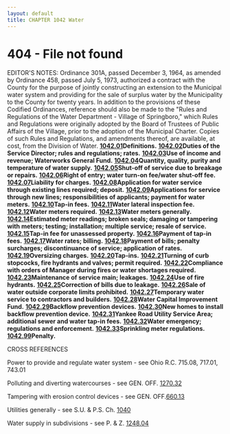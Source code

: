 ```yaml
---
layout: default 
title: CHAPTER 1042 Water 
---
```


<H1>404 - File not found</H1>

EDITOR'S NOTES: Ordinance 301A, passed December 3, 1964, as amended by
Ordinance 458, passed July 5, 1973, authorized a contract with the
County for the purpose of jointly constructing an extension to the
Municipal water system and providing for the sale of surplus water by
the Municipality to the County for twenty years. In addition to the
provisions of these Codified Ordinances, reference should also be made
to the "Rules and Regulations of the Water Department - Village of
Springboro," which Rules and Regulations were originally adopted by the
Board of Trustees of Public Affairs of the Village, prior to the
adoption of the Municipal Charter. Copies of such Rules and Regulations,
and amendments thereof, are available, at cost, from the Division of
Water. [**1042.01**](42fa4b74.html)**Definitions.**
[**1042.02**](42ff2617.html)**Duties of the Service Director; rules and
regulations; rates.** [**1042.03**](4303f9bb.html)**Use of income and
revenue; Waterworks General Fund.**
[**1042.04**](4306911e.html)**Quantity, quality, purity and temperature
of water supply.** [**1042.05**](430a360e.html)**Shut-off of service due
to breakage or repairs.** [**1042.06**](430ee819.html)**Right of entry;
water turn-on fee/water shut-off fee.**
[**1042.07**](4312e265.html)**Liability for charges.**
[**1042.08**](4316402e.html)**Application for water service through
existing lines required; deposit.**
[**1042.09**](431e3eed.html)**Applications for service through new
lines; responsibilities of applicants; payment for water meters.**
[**1042.10**](43222e13.html)**Tap-in fees.**
[**1042.11**](4330e495.html)**Water lateral inspection fee.**
[**1042.12**](4334e89e.html)**Water meters required.**
[**1042.13**](43378d5b.html)**Water meters generally.**
[**1042.14**](433f7fbb.html)**Estimated meter readings; broken seals;
damaging or tampering with meters; testing; installation; multiple
service; resale of service.** [**1042.15**](4343c675.html)**Tap-in fee
for unassessed property.** [**1042.16**](4351216a.html)**Payment of
tap-in fees.** [**1042.17**](43611447.html)**Water rates; billing.**
[**1042.18**](436afa45.html)**Payment of bills; penalty surcharges;
discontinuance of service; application of rates.**
[**1042.19**](4377ff5e.html)**Oversizing charges.**
[**1042.20**](437fa861.html)**Tap-ins.**
[**1042.21**](4383086b.html)**Turning of curb stopcocks, fire hydrants
and valves; permit required.** [**1042.22**](4387804c.html)**Compliance
with orders of Manager during fires or water shortages required.**
[**1042.23**](438a9d28.html)**Maintenance of service main; leakages.**
[**1042.24**](438ed734.html)**Use of fire hydrants.**
[**1042.25**](43916fda.html)**Correction of bills due to leakage.**
[**1042.26**](43948f45.html)**Sale of water outside corporate limits
prohibited.** [**1042.27**](43979ead.html)**Temporary water service to
contractors and builders.** [**1042.28**](439d7104.html)**Water Capital
Improvement Fund.** [**1042.29**](43a08929.html)**Backflow prevention
devices.** [**1042.30**](43ac8dba.html)**New homes to install backflow
prevention device.** [**1042.31**](43b59a44.html)**Yankee Road Utility
Service Area; additional sewer and water tap-in fees.**
[**1042.32**](43c0aace.html)**Water emergency; regulations and
enforcement.** [**1042.33**](43d12524.html)**Sprinkling meter
regulations.** [**1042.99**](43d72895.html)**Penalty.**

CROSS REFERENCES

Power to provide and regulate water system - see Ohio R.C. 715.08,
717.01, 743.01

Polluting and diverting watercourses - see GEN. OFF.
[1270.32](3591ce06.html)

Tampering with erosion control devices - see GEN.
OFF.[660.13](35e328f0.html)

Utilities generally - see S.U. & P.S. Ch. [1040](42a0f2cb.html)

Water supply in subdivisions - see P. & Z. [1248.04](4b7f0125.html)
